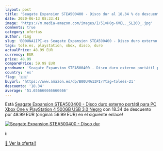 ```yaml
---
layout: post
title: 'Seagate Expansion STEA500400 - Disco dur al 18.34 % de descuento'
date: 2020-06-13 08:33:41
image: 'https://m.media-amazon.com/images/I/51vHOg-KVEL._SL200_.jpg'
comments: true
category: ofertas
author: ring
slug: 'B00UNA1IPI-es Seagate Expansion STEA500400 - Disco duro externo portátil...'
tags: tole.es, playstation, xbox, disco, duro
actualPrice: 48.99 EUR
currency: EUR
price: 48.99
comparePrice: 59.99 EUR
prodname: 'Seagate Expansion STEA500400 - Disco duro externo portátil para PC  Xbox One y PlayStation 4  500GB  USB 3.0    Negro'
country: 'es'
flag: '🇪🇸'
buyurl: 'https://www.amazon.es/dp/B00UNA1IPI/?tag=tolees-21'
descuento: '18.34'
average: '51.656666666666666'
---
```


Está [Seagate Expansion STEA500400 - Disco duro externo portátil para PC  Xbox One y PlayStation 4  500GB  USB 3.0    Negro](https://www.amazon.es/dp/B00UNA1IPI/?tag=tolees-21) con 18.34 de descuento por 48.99 EUR (original: 59.99 EUR) en el siguiente enlace!

[![Seagate Expansion STEA500400 - Disco dur](https://m.media-amazon.com/images/I/51vHOg-KVEL._SL200_.jpg)](https://www.amazon.es/dp/B00UNA1IPI/?tag=tolees-21)

ℹ️:


[🛒 Ver la oferta!!](https://www.amazon.es/dp/B00UNA1IPI/?tag=tolees-21)
